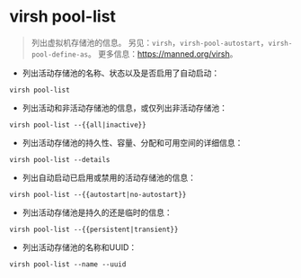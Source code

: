 # virsh pool-list

> 列出虚拟机存储池的信息。
> 另见：`virsh`，`virsh-pool-autostart`，`virsh-pool-define-as`。
> 更多信息：<https://manned.org/virsh>。

- 列出活动存储池的名称、状态以及是否启用了自动启动：

`virsh pool-list`

- 列出活动和非活动存储池的信息，或仅列出非活动存储池：

`virsh pool-list --{{all|inactive}}`

- 列出活动存储池的持久性、容量、分配和可用空间的详细信息：

`virsh pool-list --details`

- 列出自动启动已启用或禁用的活动存储池的信息：

`virsh pool-list --{{autostart|no-autostart}}`

- 列出活动存储池是持久的还是临时的信息：

`virsh pool-list --{{persistent|transient}}`

- 列出活动存储池的名称和UUID：

`virsh pool-list --name --uuid`